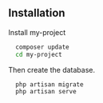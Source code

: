 
## Installation

Install my-project 

```bash
  composer update 
  cd my-project
```

Then create the database.

```bash
  php artisan migrate
  php artisan serve
```
